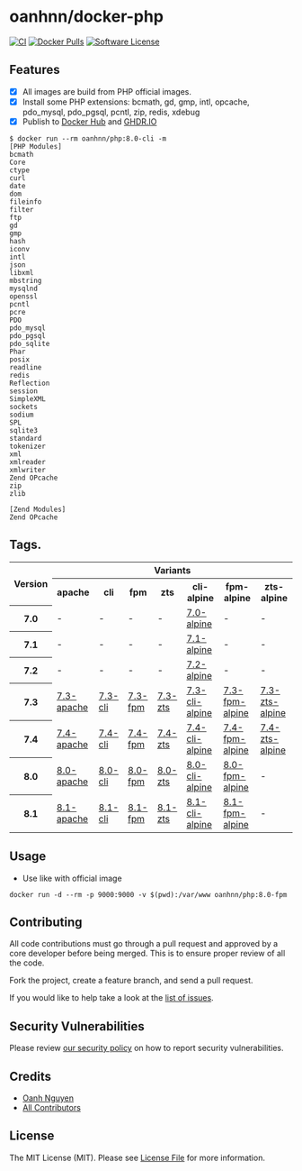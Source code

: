 # oanhnn/docker-php

[![CI](https://github.com/oanhnn/docker-php/actions/workflows/ci.yml/badge.svg)](https://github.com/oanhnn/docker-php/actions/workflows/ci.yml)
[![Docker Pulls](https://img.shields.io/docker/pulls/oanhnn/php)](https://hub.docker.com/r/oanhnn/php)
[![Software License](https://img.shields.io/github/license/oanhnn/docker-php.svg)](LICENSE.md)

## Features

- [x] All images are build from PHP official images.
- [x] Install some PHP extensions: bcmath, gd, gmp, intl, opcache, pdo_mysql, pdo_pgsql, pcntl, zip, redis, xdebug
- [x] Publish to [Docker Hub](https://hub.docker.com/r/oanhnn/php) and [GHDR.IO](https://github.com/oanhnn/docker-php/pkgs/container/php)

```shell
$ docker run --rm oanhnn/php:8.0-cli -m
[PHP Modules]
bcmath
Core
ctype
curl
date
dom
fileinfo
filter
ftp
gd
gmp
hash
iconv
intl
json
libxml
mbstring
mysqlnd
openssl
pcntl
pcre
PDO
pdo_mysql
pdo_pgsql
pdo_sqlite
Phar
posix
readline
redis
Reflection
session
SimpleXML
sockets
sodium
SPL
sqlite3
standard
tokenizer
xml
xmlreader
xmlwriter
Zend OPcache
zip
zlib

[Zend Modules]
Zend OPcache

```

## Tags.

<table style="border: 1px">
    <tr>
        <th rowspan="2">Version</th>
        <th colspan="7">Variants</th>
    </tr>
    <tr>
        <th>apache</th>
        <th>cli</th>
        <th>fpm</th>
        <th>zts</th>
        <th>cli-alpine</th>
        <th>fpm-alpine</th>
        <th>zts-alpine</th>
    </tr>
    <tr>
        <th>7.0</th>
        <td>-</td>
        <td>-</td>
        <td>-</td>
        <td>-</td>
        <td><a href="https://github.com/oanhnn/docker-php/blob/master/7.0/alpine/Dockerfile" title="7.0-alpine">7.0-alpine</a></td>
        <td>-</td>
        <td>-</td>
    </tr>
    <tr>
        <th>7.1</th>
        <td>-</td>
        <td>-</td>
        <td>-</td>
        <td>-</td>
        <td><a href="https://github.com/oanhnn/docker-php/blob/master/7.1/alpine/Dockerfile" title="7.1-alpine">7.1-alpine</a></td>
        <td>-</td>
        <td>-</td>
    </tr>
    <tr>
        <th>7.2</th>
        <td>-</td>
        <td>-</td>
        <td>-</td>
        <td>-</td>
        <td><a href="https://github.com/oanhnn/docker-php/blob/master/7.2/alpine/Dockerfile" title="7.2-alpine">7.2-alpine</a></td>
        <td>-</td>
        <td>-</td>
    </tr>
    <tr>
        <th>7.3</th>
        <td><a href="https://github.com/oanhnn/docker-php/blob/master/7.3/apache/Dockerfile" title="7.3-apache">7.3-apache</a></td>
        <td><a href="https://github.com/oanhnn/docker-php/blob/master/7.3/cli/Dockerfile" title="7.3-cli">7.3-cli</a></td>
        <td><a href="https://github.com/oanhnn/docker-php/blob/master/7.3/fpm/Dockerfile" title="7.3-fpm">7.3-fpm</a></td>
        <td><a href="https://github.com/oanhnn/docker-php/blob/master/7.3/zts/Dockerfile" title="7.3-zts">7.3-zts</a></td>
        <td><a href="https://github.com/oanhnn/docker-php/blob/master/7.3/cli-alpine/Dockerfile" title="7.3-cli-alpine">7.3-cli-alpine</a></td>
        <td><a href="https://github.com/oanhnn/docker-php/blob/master/7.3/fpm-alpine/Dockerfile" title="7.3-fpm-alpine">7.3-fpm-alpine</a></td>
        <td><a href="https://github.com/oanhnn/docker-php/blob/master/7.3/zts-alpine/Dockerfile" title="7.3-zts-alpine">7.3-zts-alpine</a></td>
    </tr>
    <tr>
        <th>7.4</th>
        <td><a href="https://github.com/oanhnn/docker-php/blob/master/7.4/apache/Dockerfile" title="7.4-apache">7.4-apache</a></td>
        <td><a href="https://github.com/oanhnn/docker-php/blob/master/7.4/cli/Dockerfile" title="7.4-cli">7.4-cli</a></td>
        <td><a href="https://github.com/oanhnn/docker-php/blob/master/7.4/fpm/Dockerfile" title="7.4-fpm">7.4-fpm</a></td>
        <td><a href="https://github.com/oanhnn/docker-php/blob/master/7.4/zts/Dockerfile" title="7.4-zts">7.4-zts</a></td>
        <td><a href="https://github.com/oanhnn/docker-php/blob/master/7.4/cli-alpine/Dockerfile" title="7.4-cli-alpine">7.4-cli-alpine</a></td>
        <td><a href="https://github.com/oanhnn/docker-php/blob/master/7.4/fpm-alpine/Dockerfile" title="7.4-fpm-alpine">7.4-fpm-alpine</a></td>
        <td><a href="https://github.com/oanhnn/docker-php/blob/master/7.4/zts-alpine/Dockerfile" title="7.4-zts-alpine">7.4-zts-alpine</a></td>
    </tr>
    <tr>
        <th>8.0</th>
        <td><a href="https://github.com/oanhnn/docker-php/blob/master/8.0/apache/Dockerfile" title="8.0-apache">8.0-apache</a></td>
        <td><a href="https://github.com/oanhnn/docker-php/blob/master/8.0/cli/Dockerfile" title="8.0-cli">8.0-cli</a></td>
        <td><a href="https://github.com/oanhnn/docker-php/blob/master/8.0/fpm/Dockerfile" title="8.0-fpm">8.0-fpm</a></td>
        <td><a href="https://github.com/oanhnn/docker-php/blob/master/8.0/zts/Dockerfile" title="8.0-zts">8.0-zts</a></td>
        <td><a href="https://github.com/oanhnn/docker-php/blob/master/8.0/cli-alpine/Dockerfile" title="8.0-cli-alpine">8.0-cli-alpine</a></td>
        <td><a href="https://github.com/oanhnn/docker-php/blob/master/8.0/fpm-alpine/Dockerfile" title="8.0-fpm-alpine">8.0-fpm-alpine</a></td>
        <td>-</td>
    </tr>
    <tr>
        <th>8.1</th>
        <td><a href="https://github.com/oanhnn/docker-php/blob/master/8.1/apache/Dockerfile" title="8.1-apache">8.1-apache</a></td>
        <td><a href="https://github.com/oanhnn/docker-php/blob/master/8.1/cli/Dockerfile" title="8.1-cli">8.1-cli</a></td>
        <td><a href="https://github.com/oanhnn/docker-php/blob/master/8.1/fpm/Dockerfile" title="8.1-fpm">8.1-fpm</a></td>
        <td><a href="https://github.com/oanhnn/docker-php/blob/master/8.1/zts/Dockerfile" title="8.1-zts">8.1-zts</a></td>
        <td><a href="https://github.com/oanhnn/docker-php/blob/master/8.1/cli-alpine/Dockerfile" title="8.1-cli-alpine">8.1-cli-alpine</a></td>
        <td><a href="https://github.com/oanhnn/docker-php/blob/master/8.1/fpm-alpine/Dockerfile" title="8.1-fpm-alpine">8.1-fpm-alpine</a></td>
        <td>-</td>
    </tr>
</table>


## Usage

- Use like with official image

```
docker run -d --rm -p 9000:9000 -v $(pwd):/var/www oanhnn/php:8.0-fpm
```

## Contributing

All code contributions must go through a pull request and approved by a core developer before being merged. 
This is to ensure proper review of all the code.

Fork the project, create a feature branch, and send a pull request.

If you would like to help take a look at the [list of issues](https://github.com/oanhnn/docker-php/issues).

## Security Vulnerabilities

Please review [our security policy](../../security/policy) on how to report security vulnerabilities.

## Credits

- [Oanh Nguyen](https://github.com/oanhnn)
- [All Contributors](../../contributors)

## License

The MIT License (MIT). Please see [License File](LICENSE.md) for more information.
